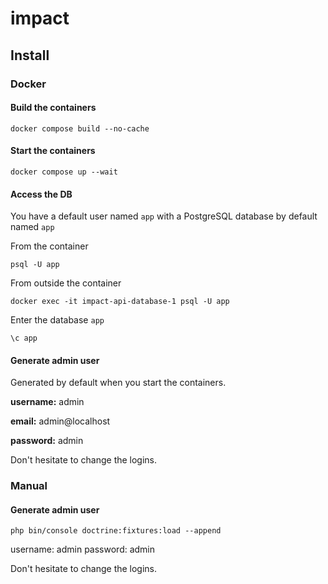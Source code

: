 # impact

## Install

### Docker

#### Build the containers
```
docker compose build --no-cache
```

#### Start the containers
```
docker compose up --wait
```

#### Access the DB

You have a default user named `app` with a PostgreSQL database by default named `app`

From the container
```
psql -U app
```
From outside the container
```
docker exec -it impact-api-database-1 psql -U app
```
Enter the database `app`
```
\c app
```

#### Generate admin user
Generated by default when you start the containers.

**username:** admin

**email:** admin@localhost

**password:** admin

Don't hesitate to change the logins.

### Manual

#### Generate admin user

```
php bin/console doctrine:fixtures:load --append
```

username: admin
password: admin

Don't hesitate to change the logins.